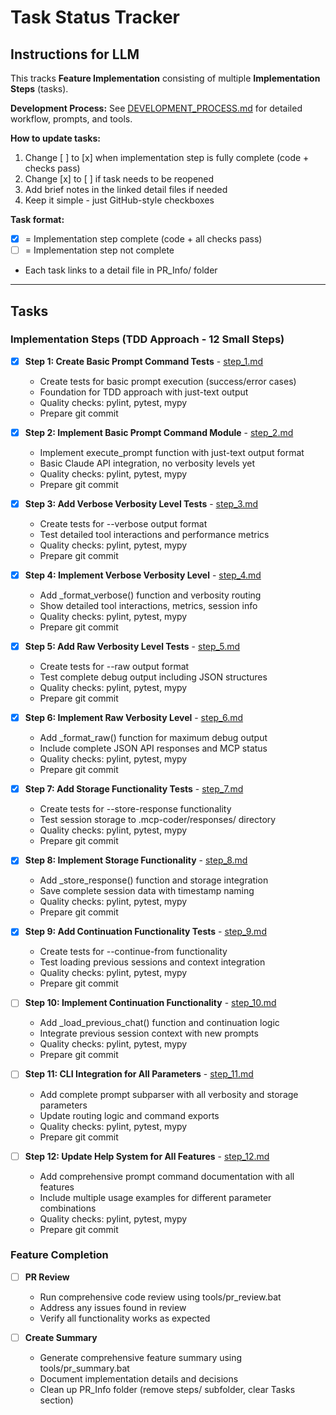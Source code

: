 # Task Status Tracker

## Instructions for LLM

This tracks **Feature Implementation** consisting of multiple **Implementation Steps** (tasks).

**Development Process:** See [DEVELOPMENT_PROCESS.md](./DEVELOPMENT_PROCESS.md) for detailed workflow, prompts, and tools.

**How to update tasks:**
1. Change [ ] to [x] when implementation step is fully complete (code + checks pass)
2. Change [x] to [ ] if task needs to be reopened
3. Add brief notes in the linked detail files if needed
4. Keep it simple - just GitHub-style checkboxes

**Task format:**
- [x] = Implementation step complete (code + all checks pass)
- [ ] = Implementation step not complete
- Each task links to a detail file in PR_Info/ folder

---

## Tasks

### Implementation Steps (TDD Approach - 12 Small Steps)

- [x] **Step 1: Create Basic Prompt Command Tests** - [step_1.md](steps/step_1.md)
  - Create tests for basic prompt execution (success/error cases)
  - Foundation for TDD approach with just-text output
  - Quality checks: pylint, pytest, mypy
  - Prepare git commit

- [x] **Step 2: Implement Basic Prompt Command Module** - [step_2.md](steps/step_2.md)
  - Implement execute_prompt function with just-text output format
  - Basic Claude API integration, no verbosity levels yet
  - Quality checks: pylint, pytest, mypy
  - Prepare git commit

- [x] **Step 3: Add Verbose Verbosity Level Tests** - [step_3.md](steps/step_3.md)
  - Create tests for --verbose output format
  - Test detailed tool interactions and performance metrics
  - Quality checks: pylint, pytest, mypy
  - Prepare git commit

- [x] **Step 4: Implement Verbose Verbosity Level** - [step_4.md](steps/step_4.md)
  - Add _format_verbose() function and verbosity routing
  - Show detailed tool interactions, metrics, session info
  - Quality checks: pylint, pytest, mypy
  - Prepare git commit

- [x] **Step 5: Add Raw Verbosity Level Tests** - [step_5.md](steps/step_5.md)
  - Create tests for --raw output format
  - Test complete debug output including JSON structures
  - Quality checks: pylint, pytest, mypy
  - Prepare git commit

- [x] **Step 6: Implement Raw Verbosity Level** - [step_6.md](steps/step_6.md)
  - Add _format_raw() function for maximum debug output
  - Include complete JSON API responses and MCP status
  - Quality checks: pylint, pytest, mypy
  - Prepare git commit

- [x] **Step 7: Add Storage Functionality Tests** - [step_7.md](steps/step_7.md)
  - Create tests for --store-response functionality
  - Test session storage to .mcp-coder/responses/ directory
  - Quality checks: pylint, pytest, mypy
  - Prepare git commit

- [x] **Step 8: Implement Storage Functionality** - [step_8.md](steps/step_8.md)
  - Add _store_response() function and storage integration
  - Save complete session data with timestamp naming
  - Quality checks: pylint, pytest, mypy
  - Prepare git commit

- [x] **Step 9: Add Continuation Functionality Tests** - [step_9.md](steps/step_9.md)
  - Create tests for --continue-from functionality
  - Test loading previous sessions and context integration
  - Quality checks: pylint, pytest, mypy
  - Prepare git commit

- [ ] **Step 10: Implement Continuation Functionality** - [step_10.md](steps/step_10.md)
  - Add _load_previous_chat() function and continuation logic
  - Integrate previous session context with new prompts
  - Quality checks: pylint, pytest, mypy
  - Prepare git commit

- [ ] **Step 11: CLI Integration for All Parameters** - [step_11.md](steps/step_11.md)
  - Add complete prompt subparser with all verbosity and storage parameters
  - Update routing logic and command exports
  - Quality checks: pylint, pytest, mypy
  - Prepare git commit

- [ ] **Step 12: Update Help System for All Features** - [step_12.md](steps/step_12.md)
  - Add comprehensive prompt command documentation with all features
  - Include multiple usage examples for different parameter combinations
  - Quality checks: pylint, pytest, mypy
  - Prepare git commit

### Feature Completion

- [ ] **PR Review**
  - Run comprehensive code review using tools/pr_review.bat
  - Address any issues found in review
  - Verify all functionality works as expected

- [ ] **Create Summary**
  - Generate comprehensive feature summary using tools/pr_summary.bat
  - Document implementation details and decisions
  - Clean up PR_Info folder (remove steps/ subfolder, clear Tasks section)



